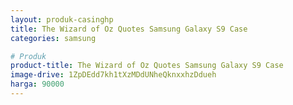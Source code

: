 ```yaml
---
layout: produk-casinghp
title: The Wizard of Oz Quotes Samsung Galaxy S9 Case
categories: samsung

# Produk
product-title: The Wizard of Oz Quotes Samsung Galaxy S9 Case
image-drive: 1ZpDEdd7kh1tXzMDdUNheQknxxhzDdueh
harga: 90000
---
```

